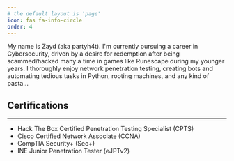 ```yaml
---
# the default layout is 'page'
icon: fas fa-info-circle
order: 4
---
```


My name is Zayd (aka partyh4t). I'm currently pursuing a career in Cybersecurity, driven by a desire for redemption after being scammed/hacked many a time in games like Runescape during my younger years. I thoroughly enjoy network penetration testing, creating bots and automating tedious tasks in Python, rooting machines, and any kind of pasta...

## Certifications
---
- Hack The Box Certified Penetration Testing Specialist (CPTS)
- Cisco Certified Network Associate (CCNA)
- CompTIA Security+ (Sec+)
- INE Junior Penetration Tester (eJPTv2)